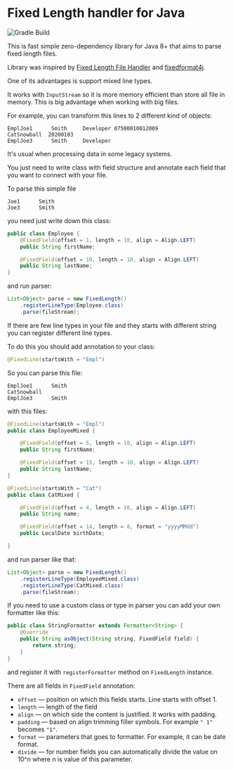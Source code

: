  # Fixed Length handler for Java
 
 ![Gradle Build](https://github.com/g0ddest/fixedlength/workflows/Gradle%20Build/badge.svg?branch=master)
 
This is fast simple zero-dependency library for Java 8+ that aims to parse fixed length files.

Library was inspired by [Fixed Length File Handler](https://github.com/GuiaBolso/fixed-length-file-handler) and [fixedformat4j](https://github.com/jeyben/fixedformat4j).

One of its advantages is support mixed line types.

It works with `InputStream` so it is more memory efficient than store all file in memory. This is big advantage when working with big files.  

For example, you can transform this lines to 2 different kind of objects:

```
EmplJoe1      Smith     Developer 07500010012009
CatSnowball  20200103
EmplJoe3      Smith     Developer 
```

It's usual when processing data in some legacy systems.

You just need to write class with field structure and annotate each field that you want to connect with your file.

To parse this simple file

```
Joe1      Smith     
Joe3      Smith     
```

you need just write down this class:

```java
public class Employee {
    @FixedField(offset = 1, length = 10, align = Align.LEFT)
    public String firstName;

    @FixedField(offset = 10, length = 10, align = Align.LEFT)
    public String lastName;
}
```

and run parser:

```java
List<Object> parse = new FixedLength()
    .registerLineType(Employee.class)
    .parse(fileStream);
```

If there are few line types in your file and they starts with different string you can register different line types.

To do this you should add annotation to your class:

```java
@FixedLine(startsWith = "Empl")
```

So you can parse this file:

```
EmplJoe1      Smith     
CatSnowball  
EmplJoe3      Smith     
```

with this files:

```java
@FixedLine(startsWith = "Empl")
public class EmployeeMixed {

    @FixedField(offset = 5, length = 10, align = Align.LEFT)
    public String firstName;

    @FixedField(offset = 15, length = 10, align = Align.LEFT)
    public String lastName;
}
```

```java
@FixedLine(startsWith = "Cat")
public class CatMixed {

    @FixedField(offset = 4, length = 10, align = Align.LEFT)
    public String name;

    @FixedField(offset = 14, length = 8, format = "yyyyMMdd")
    public LocalDate birthDate;

}
```

and run parser like that:

```java
List<Object> parse = new FixedLength()
    .registerLineType(EmployeeMixed.class)
    .registerLineType(CatMixed.class)
    .parse(fileStream);
```

If you need to use a custom class or type in parser you can add your own formatter like this:

```java
public class StringFormatter extends Formatter<String> {
    @Override
    public String asObject(String string, FixedField field) {
        return string;
    }
}
```

and register it with `registerFormatter` method on `FixedLength` instance.

There are all fields in `FixedField` annotation:
* `offset` —  position on which this fields starts. Line starts with offset 1.
* `length` — length of the field
* `align` — on which side the content is justified. It works with padding.
* `padding` — based on align trimming filler symbols. For example `" 1"` becomes `"1"`.
* `format` — parameters that goes to formatter. For example, it can be date format.
* `divide` — for number fields you can automatically divide the value on 10^n where n is value of this parameter.
